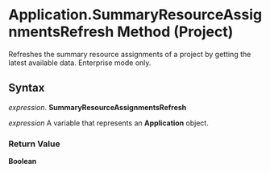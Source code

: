 
# Application.SummaryResourceAssignmentsRefresh Method (Project)

Refreshes the summary resource assignments of a project by getting the latest available data. Enterprise mode only.


## Syntax

 _expression_. **SummaryResourceAssignmentsRefresh**

 _expression_ A variable that represents an **Application** object.


### Return Value

 **Boolean**

